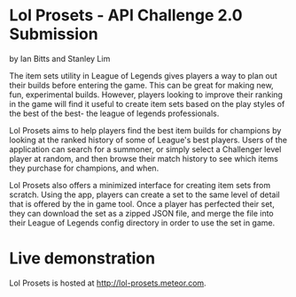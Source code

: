 # Lol Prosets - API Challenge 2.0 Submission
by Ian Bitts and Stanley Lim

The item sets utility in League of Legends gives players a way to plan out their builds before entering the game.
This can be great for making new, fun, experimental builds. However, players looking to improve their ranking in 
the game will find it useful to create item sets based on the play styles of the best of the best- the league of legends
professionals.

Lol Prosets aims to help players find the best item builds for champions by looking at the ranked history of some of League's
best players. Users of the application can search for a summoner, or simply select a Challenger level player at random, and
then browse their match history to see which items they purchase for champions, and when.

Lol Prosets also offers a minimized interface for creating item sets from scratch. Using the app, players can create a set to
the same level of detail that is offered by the in game tool. Once a player has perfected their set, they can download the set
as a zipped JSON file, and merge the file into their League of Legends config directory in order to use the set in game.

# Live demonstration
Lol Prosets is hosted at http://lol-prosets.meteor.com. 
